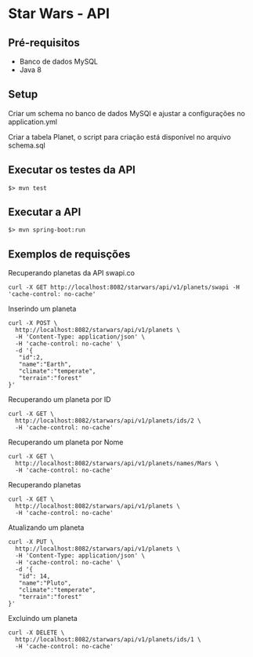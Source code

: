 Star Wars - API
====


Pré-requisitos
----

 * Banco de dados MySQL
 * Java 8
 

Setup
---

Criar um schema no banco de dados MySQl e ajustar a configurações no application.yml

Criar a tabela Planet, o script para criação está disponível no arquivo schema.sql


Executar os testes da API
---

    $> mvn test 


Executar a API
---

    $> mvn spring-boot:run


Exemplos de requisções
---

Recuperando planetas da API swapi.co

	curl -X GET http://localhost:8082/starwars/api/v1/planets/swapi -H 'cache-control: no-cache'

Inserindo um planeta


	curl -X POST \
	  http://localhost:8082/starwars/api/v1/planets \
	  -H 'Content-Type: application/json' \
	  -H 'cache-control: no-cache' \
	  -d '{
	   "id":2,
	   "name":"Earth",
	   "climate":"temperate",
	   "terrain":"forest"
	}'

Recuperando um planeta por ID

	curl -X GET \
	  http://localhost:8082/starwars/api/v1/planets/ids/2 \
	  -H 'cache-control: no-cache'


Recuperando um planeta por Nome


	curl -X GET \
	  http://localhost:8082/starwars/api/v1/planets/names/Mars \
	  -H 'cache-control: no-cache'

Recuperando planetas


	curl -X GET \
	  http://localhost:8082/starwars/api/v1/planets \
	  -H 'cache-control: no-cache'
	  
Atualizando um planeta


	curl -X PUT \
	  http://localhost:8082/starwars/api/v1/planets \
	  -H 'Content-Type: application/json' \
	  -H 'cache-control: no-cache' \
	  -d '{
	   "id": 14,
	   "name":"Pluto",
	   "climate":"temperate",
	   "terrain":"forest"
	}'
	

Excluindo um planeta

	curl -X DELETE \
	  http://localhost:8082/starwars/api/v1/planets/ids/1 \
	  -H 'cache-control: no-cache'
	  
	  